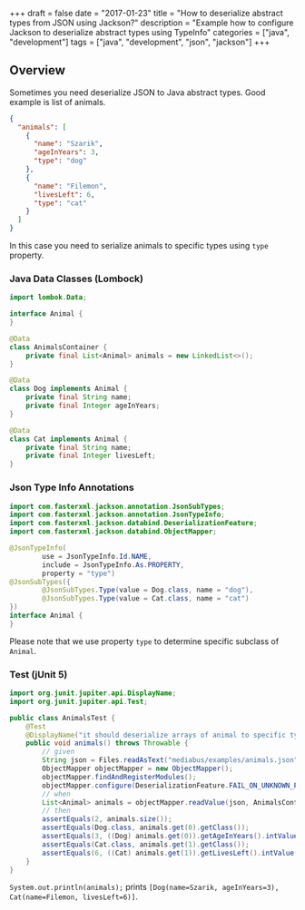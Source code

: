 +++
draft = false
date = "2017-01-23"
title = "How to deserialize abstract types from JSON using Jackson?"
description = "Example how to configure Jackson to deserialize abstract types using TypeInfo"
categories = ["java", "development"]
tags = ["java", "development", "json", "jackson"]
+++

## Overview

Sometimes you need deserialize JSON to Java abstract types. Good example is list of animals.

```json
{
  "animals": [
    {
      "name": "Szarik",
      "ageInYears": 3,
      "type": "dog"
    },
    {
      "name": "Filemon",
      "livesLeft": 6,
      "type": "cat"
    }
  ]
}
```

In this case you need to serialize animals to specific types using `type` property.

### Java Data Classes (Lombock)

```java
import lombok.Data;

interface Animal {
}

@Data
class AnimalsContainer {
    private final List<Animal> animals = new LinkedList<>();
}

@Data
class Dog implements Animal {
    private final String name;
    private final Integer ageInYears;
}

@Data
class Cat implements Animal {
    private final String name;
    private final Integer livesLeft;
}
```

### Json Type Info Annotations

```java
import com.fasterxml.jackson.annotation.JsonSubTypes;
import com.fasterxml.jackson.annotation.JsonTypeInfo;
import com.fasterxml.jackson.databind.DeserializationFeature;
import com.fasterxml.jackson.databind.ObjectMapper;

@JsonTypeInfo(
        use = JsonTypeInfo.Id.NAME,
        include = JsonTypeInfo.As.PROPERTY,
        property = "type")
@JsonSubTypes({
        @JsonSubTypes.Type(value = Dog.class, name = "dog"),
        @JsonSubTypes.Type(value = Cat.class, name = "cat")
})
interface Animal {
}
```

Please note that we use property `type` to determine specific subclass of `Animal`.

### Test (jUnit 5)

```java
import org.junit.jupiter.api.DisplayName;
import org.junit.jupiter.api.Test;

public class AnimalsTest {
    @Test
    @DisplayName("it should deserialize arrays of animal to specific types")
    public void animals() throws Throwable {
        // given
        String json = Files.readAsText("mediabus/examples/animals.json");
        ObjectMapper objectMapper = new ObjectMapper();
        objectMapper.findAndRegisterModules();
        objectMapper.configure(DeserializationFeature.FAIL_ON_UNKNOWN_PROPERTIES, false);
        // when
        List<Animal> animals = objectMapper.readValue(json, AnimalsContainer.class).getAnimals();
        // then
        assertEquals(2, animals.size());
        assertEquals(Dog.class, animals.get(0).getClass());
        assertEquals(3, ((Dog) animals.get(0)).getAgeInYears().intValue());
        assertEquals(Cat.class, animals.get(1).getClass());
        assertEquals(6, ((Cat) animals.get(1)).getLivesLeft().intValue());
    }
}
```

`System.out.println(animals);` prints `[Dog(name=Szarik, ageInYears=3), Cat(name=Filemon, livesLeft=6)]`.